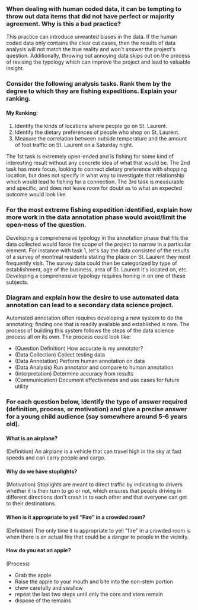 ### When dealing with human coded data, it can be tempting to throw out data items that did not have perfect or majority agreement. Why is this a bad practice?

This practice can introduce unwanted biases in the data. If the human coded data only contains the clear cut cases, then the results of data analysis will not match the true reality and won't answer the project's question. Additionally, throwing out annoying data skips out on the process of revising the typology which can improve the project and lead to valuable insight.


### Consider the following analysis tasks. Rank them by the degree to which they are fishing expeditions. Explain your ranking.

#### My Ranking:
1. Identify the kinds of locations where people go on St. Laurent.
2. Identify the dietary preferences of people who shop on St. Laurent.
3. Measure the correlation between outside temperature and the amount of foot traffic on St. Laurent on a Saturday night.

The 1st task is extremely open-ended and is fishing for some kind of interesting result without any concrete idea of what that would be. The 2nd task has more focus, looking to connect dietary preference with shopping location, but does not specify in what way to investigate that relationship which would lead to fishing for a connection. The 3rd task is measurable and specific, and does not leave room for doubt as to what an expected outcome would look like.


### For the most extreme fishing expedition identified, explain how more work in the data annotation phase would avoid/limit the open-ness of the question.

Developing a comprehensive typology in the annotation phase that fits the data collected would force the scope of the project to narrow in a particular element. For instance with task 1, let's say the data consisted of the results of a survey of montreal residents stating the place on St. Laurent they most frequently visit. The survey data could then be categorized by type of establishment, age of the business, area of St. Laurent it's located on, etc. Developing a comprehensive typology requires honing in on one of these subjects.


### Diagram and explain how the desire to use automated data annotation can lead to a secondary data science project.

Automated annotation often requires developing a new system to do the annotating; finding one that is readily available and established is rare. The process of building this system follows the steps of the data science process all on its own. The process could look like:
- (Question Definition) How accurate is my annotator?
- (Data Collection) Collect testing data
- (Data Annotation) Perform human annotation on data
- (Data Analysis) Run annotator and compare to human annotation
- (Interpretation) Determine accuracy from results
- (Communication) Document effectiveness and use cases for future utility


### For each question below, identify the type of answer required (definition, process, or motivation) and give a precise answer for a young child audience (say somewhere around 5-6 years old).

#### What is an airplane?
(Definition) An airplane is a vehicle that can travel high in the sky at fast speeds and can carry people and cargo.

#### Why do we have stoplights?
(Motivation) Stoplights are meant to direct traffic by indicating to drivers whether it is their turn to go or not, which ensures that people driving in different directions don't crash in to each other and that everyone can get to their destinations.

#### When is it appropriate to yell “Fire” in a crowded room?
(Definition) The only time it is appropriate to yell "fire" in a crowded room is when there is an actual fire that could be a danger to people in the vicinity.

#### How do you eat an apple?
(Process)
- Grab the apple
- Raise the apple to your mouth and bite into the non-stem portion
- chew carefully and swallow
- repeat the last two steps until only the core and stem remain
- dispose of the remains